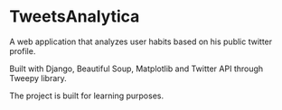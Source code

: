 # TweetsAnalytica
A web application that analyzes user habits based on his public twitter profile.

Built with Django, Beautiful Soup, Matplotlib and Twitter API through Tweepy library.

The project is built for learning purposes.
